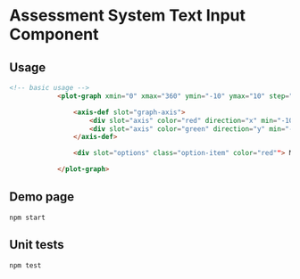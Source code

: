 # Assessment System Text Input Component

## Usage

```html
<!-- basic usage -->
            <plot-graph xmin="0" xmax="360" ymin="-10" ymax="10" step="1">

                <axis-def slot="graph-axis">
                    <div slot="axis" color="red" direction="x" min="-10" max="10" axisVisibility="visible" scaleVisibility="visible" otherAxesCrossingPoint="0">some label</div>
                    <div slot="axis" color="green" direction="y" min="-10" max="10" axisVisibility="visible" scaleVisibility="visible" otherAxesCrossingPoint="0">some label</div>
                </axis-def>

                <div slot="options" class="option-item" color="red""> Math.sin(x/30) </div>

            </plot-graph>
```

## Demo page

```shell
npm start
```

## Unit tests

```shell
npm test
```